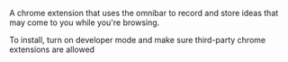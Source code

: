 A chrome extension that uses the omnibar to record and store ideas that 
may come to you while you're browsing. 

To install, turn on developer mode and make sure third-party chrome extensions are allowed

